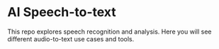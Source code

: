 # AI Speech-to-text

This repo explores speech recognition and analysis. Here you will see different audio-to-text use cases and tools.
